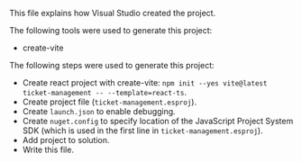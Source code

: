 This file explains how Visual Studio created the project.

The following tools were used to generate this project:
- create-vite

The following steps were used to generate this project:
- Create react project with create-vite: `npm init --yes vite@latest ticket-management -- --template=react-ts`.
- Create project file (`ticket-management.esproj`).
- Create `launch.json` to enable debugging.
- Create `nuget.config` to specify location of the JavaScript Project System SDK (which is used in the first line in `ticket-management.esproj`).
- Add project to solution.
- Write this file.
